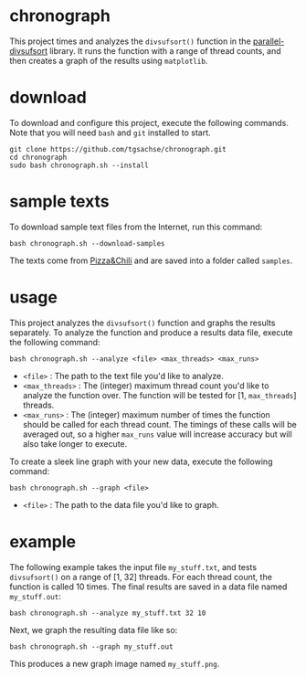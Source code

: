 # chronograph
This project times and analyzes the `divsufsort()` function in the [parallel-divsufsort](https://github.com/jlabeit/parallel-divsufsort) library. It runs the function with a range of thread counts, and then creates a graph of the results using `matplotlib`.

# download
To download and configure this project, execute the following commands. Note that you will need `bash` and `git` installed to start.
```
git clone https://github.com/tgsachse/chronograph.git
cd chronograph
sudo bash chronograph.sh --install
```

# sample texts
To download sample text files from the Internet, run this command:
```
bash chronograph.sh --download-samples
```
The texts come from [Pizza&Chili](http://pizzachili.dcc.uchile.cl/texts.html) and are saved into a folder called `samples`.

# usage
This project analyzes the `divsufsort()` function and graphs the results separately. To analyze the function and produce a results data file, execute the following command:
```
bash chronograph.sh --analyze <file> <max_threads> <max_runs>
```
- `<file>` : The path to the text file you'd like to analyze.
- `<max_threads>` : The (integer) maximum thread count you'd like to analyze the function over. The function will be tested for \[1, `max_threads`\] threads.
- `<max_runs>` : The (integer) maximum number of times the function should be called for each thread count. The timings of these calls will be averaged out, so a higher `max_runs` value will increase accuracy but will also take longer to execute.   

To create a sleek line graph with your new data, execute the following command:
```
bash chronograph.sh --graph <file>
```
- `<file>` : The path to the data file you'd like to graph.

# example
The following example takes the input file `my_stuff.txt`, and tests `divsufsort()` on a range of \[1, 32\] threads. For each thread count, the function is called 10 times. The final results are saved in a data file named `my_stuff.out`:
```
bash chronograph.sh --analyze my_stuff.txt 32 10
```

Next, we graph the resulting data file like so:
```
bash chronograph.sh --graph my_stuff.out
```
This produces a new graph image named `my_stuff.png`.
